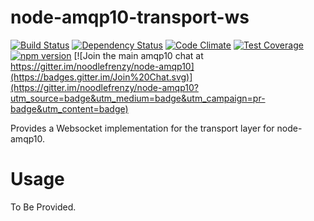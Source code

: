 node-amqp10-transport-ws
========================

[![Build Status](https://secure.travis-ci.org/noodlefrenzy/node-amqp10-transport-ws.svg?branch=master)](https://travis-ci.org/noodlefrenzy/node-amqp10-transport-ws)
[![Dependency Status](https://david-dm.org/noodlefrenzy/node-amqp10-transport-ws.svg)](https://david-dm.org/noodlefrenzy/node-amqp10-transport-ws)
[![Code Climate](https://codeclimate.com/github/noodlefrenzy/node-amqp10-transport-ws/badges/gpa.svg)](https://codeclimate.com/github/noodlefrenzy/node-amqp10-transport-ws)
[![Test Coverage](https://codeclimate.com/github/noodlefrenzy/node-amqp10-transport-ws/badges/coverage.svg)](https://codeclimate.com/github/noodlefrenzy/node-amqp10-transport-ws)
[![npm version](https://badge.fury.io/js/amqp10-transport-ws.svg)](http://badge.fury.io/js/amqp10-transport-ws)
[![Join the main amqp10 chat at https://gitter.im/noodlefrenzy/node-amqp10](https://badges.gitter.im/Join%20Chat.svg)](https://gitter.im/noodlefrenzy/node-amqp10?utm_source=badge&utm_medium=badge&utm_campaign=pr-badge&utm_content=badge)

Provides a Websocket implementation for the transport layer for node-amqp10.

# Usage

To Be Provided.
